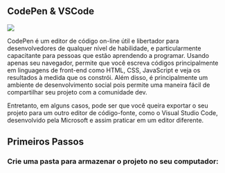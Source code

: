 ## CodePen & VSCode
![](https://github.com/rrodrigues345/rrodrigues345.github.io/raw/main/codepen-to-vscode/banner.png)

CodePen é um editor de código on-line útil e libertador para desenvolvedores de qualquer nível de habilidade, e particularmente capacitante para pessoas que estão aprendendo a programar. Usando apenas seu navegador, permite que você escreva códigos principalmente em linguagens de front-end como HTML, CSS, JavaScript e veja os resultados à medida que os constrói.  Além disso, é principalmente um ambiente de desenvolvimento social pois permite uma maneira fácil de compartilhar seu projeto com a comunidade dev. 

Entretanto, em alguns casos, pode ser que você queira exportar o seu projeto para um outro editor de código-fonte, como o Visual Studio Code, desenvolvido pela Microsoft e assim praticar em um editor diferente. 

## Primeiros Passos

### Crie uma pasta para armazenar o projeto no seu computador:


